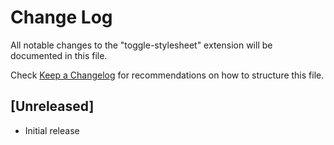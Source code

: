 # Change Log

All notable changes to the "toggle-stylesheet" extension will be documented in this file.

Check [Keep a Changelog](http://keepachangelog.com/) for recommendations on how to structure this file.

## [Unreleased]

- Initial release